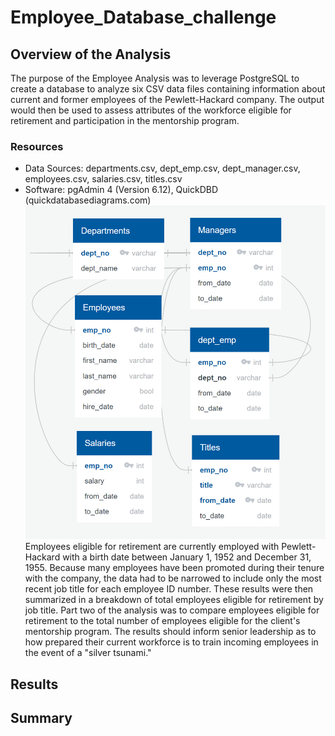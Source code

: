 # Employee_Database_challenge
## Overview of the Analysis
The purpose of the Employee Analysis was to leverage PostgreSQL to create a database to analyze six CSV data files containing information about current and former employees of the Pewlett-Hackard company. The output would then be used to assess attributes of the workforce eligible for retirement and participation in the mentorship program. <br />
### Resources
- Data Sources: departments.csv, dept_emp.csv, dept_manager.csv, employees.csv, salaries.csv, titles.csv<br />
- Software: pgAdmin 4 (Version 6.12), QuickDBD (quickdatabasediagrams.com)
![Chart 1](https://github.com/banasibb/Employee_Database_challenge/blob/f9a1972b5dcc64517db4b124517a834d6d393796/EmployeeDB.png)
<br />Employees eligible for retirement are currently employed with Pewlett-Hackard with a birth date between January 1, 1952 and December 31, 1955. Because many employees have been promoted during their tenure with the company, the data had to be narrowed to include only the most recent job title for each employee ID number. These results were then summarized in a breakdown of total employees eligible for retirement by job title.
Part two of the analysis was to compare employees eligible for retirement to the total number of employees eligible for the client's mentorship program. The results should inform senior leadership as to how prepared their current workforce is to train incoming employees in the event of a "silver tsunami." 
## Results
## Summary

